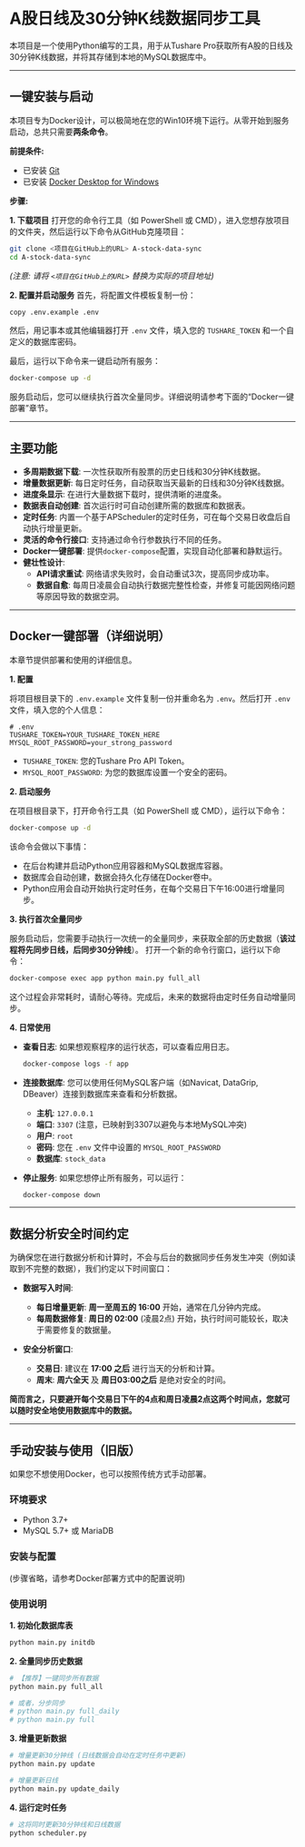 # A股日线及30分钟K线数据同步工具

本项目是一个使用Python编写的工具，用于从Tushare Pro获取所有A股的日线及30分钟K线数据，并将其存储到本地的MySQL数据库中。

---

## 一键安装与启动

本项目专为Docker设计，可以极简地在您的Win10环境下运行。从零开始到服务启动，总共只需要**两条命令**。

**前提条件:**
- 已安装 [Git](https://git-scm.com/downloads)
- 已安装 [Docker Desktop for Windows](https://www.docker.com/products/docker-desktop/)

**步骤:**

**1. 下载项目**
打开您的命令行工具（如 PowerShell 或 CMD），进入您想存放项目的文件夹，然后运行以下命令从GitHub克隆项目：
```bash
git clone <项目在GitHub上的URL> A-stock-data-sync
cd A-stock-data-sync
```
*(注意: 请将 `<项目在GitHub上的URL>` 替换为实际的项目地址)*

**2. 配置并启动服务**
首先，将配置文件模板复制一份：
```bash
copy .env.example .env
```
然后，用记事本或其他编辑器打开 `.env` 文件，填入您的 `TUSHARE_TOKEN` 和一个自定义的数据库密码。

最后，运行以下命令来一键启动所有服务：
```bash
docker-compose up -d
```
服务启动后，您可以继续执行首次全量同步。详细说明请参考下面的“Docker一键部署”章节。

---

## 主要功能

- **多周期数据下载**: 一次性获取所有股票的历史日线和30分钟K线数据。
- **增量数据更新**: 每日定时任务，自动获取当天最新的日线和30分钟K线数据。
- **进度条显示**: 在进行大量数据下载时，提供清晰的进度条。
- **数据表自动创建**: 首次运行时可自动创建所需的数据库和数据表。
- **定时任务**: 内置一个基于APScheduler的定时任务，可在每个交易日收盘后自动执行增量更新。
- **灵活的命令行接口**: 支持通过命令行参数执行不同的任务。
- **Docker一键部署**: 提供`docker-compose`配置，实现自动化部署和静默运行。
- **健壮性设计**:
  - **API请求重试**: 网络请求失败时，会自动重试3次，提高同步成功率。
  - **数据自愈**: 每周日凌晨会自动执行数据完整性检查，并修复可能因网络问题等原因导致的数据空洞。

---

## Docker一键部署（详细说明）

本章节提供部署和使用的详细信息。

**1. 配置**

将项目根目录下的 `.env.example` 文件复制一份并重命名为 `.env`。然后打开 `.env` 文件，填入您的个人信息：

```
# .env
TUSHARE_TOKEN=YOUR_TUSHARE_TOKEN_HERE
MYSQL_ROOT_PASSWORD=your_strong_password
```
- `TUSHARE_TOKEN`: 您的Tushare Pro API Token。
- `MYSQL_ROOT_PASSWORD`: 为您的数据库设置一个安全的密码。

**2. 启动服务**

在项目根目录下，打开命令行工具（如 PowerShell 或 CMD），运行以下命令：
```bash
docker-compose up -d
```
该命令会做以下事情：
- 在后台构建并启动Python应用容器和MySQL数据库容器。
- 数据库会自动创建，数据会持久化存储在Docker卷中。
- Python应用会自动开始执行定时任务，在每个交易日下午16:00进行增量同步。

**3. 执行首次全量同步**

服务启动后，您需要手动执行一次统一的全量同步，来获取全部的历史数据（**该过程将先同步日线，后同步30分钟线**）。
打开一个新的命令行窗口，运行以下命令：

```bash
docker-compose exec app python main.py full_all
```
这个过程会非常耗时，请耐心等待。完成后，未来的数据将由定时任务自动增量同步。

**4. 日常使用**

- **查看日志**: 如果想观察程序的运行状态，可以查看应用日志。
  ```bash
  docker-compose logs -f app
  ```
- **连接数据库**: 您可以使用任何MySQL客户端（如Navicat, DataGrip, DBeaver）连接到数据库来查看和分析数据。
  - **主机**: `127.0.0.1`
  - **端口**: `3307` (注意，已映射到3307以避免与本地MySQL冲突)
  - **用户**: `root`
  - **密码**: 您在 `.env` 文件中设置的 `MYSQL_ROOT_PASSWORD`
  - **数据库**: `stock_data`

- **停止服务**: 如果您想停止所有服务，可以运行：
  ```bash
  docker-compose down
  ```

---

## 数据分析安全时间约定

为确保您在进行数据分析和计算时，不会与后台的数据同步任务发生冲突（例如读取到不完整的数据），我们约定以下时间窗口：

- **数据写入时间**:
  - **每日增量更新**: **周一至周五的 16:00** 开始，通常在几分钟内完成。
  - **每周数据修复**: **周日的 02:00** (凌晨2点) 开始，执行时间可能较长，取决于需要修复的数据量。

- **安全分析窗口**:
  - **交易日**: 建议在 **17:00 之后** 进行当天的分析和计算。
  - **周末**: **周六全天** 及 **周日03:00之后** 是绝对安全的时间。

**简而言之，只要避开每个交易日下午的4点和周日凌晨2点这两个时间点，您就可以随时安全地使用数据库中的数据。**

---

## 手动安装与使用（旧版）

如果您不想使用Docker，也可以按照传统方式手动部署。

### 环境要求

- Python 3.7+
- MySQL 5.7+ 或 MariaDB

### 安装与配置

(步骤省略，请参考Docker部署方式中的配置说明)

### 使用说明

**1. 初始化数据库表**
```bash
python main.py initdb
```

**2. 全量同步历史数据**
```bash
# 【推荐】一键同步所有数据
python main.py full_all

# 或者，分步同步
# python main.py full_daily
# python main.py full
```

**3. 增量更新数据**
```bash
# 增量更新30分钟线 (日线数据会自动在定时任务中更新)
python main.py update

# 增量更新日线
python main.py update_daily
```

**4. 运行定时任务**
```bash
# 这将同时更新30分钟线和日线数据
python scheduler.py
```
